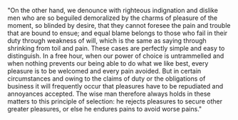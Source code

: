 "On the other hand, we denounce with righteous indignation and dislike men who are so beguiled 
demoralized by the charms of pleasure of the moment, so blinded by desire, that they cannot foresee 
the pain and trouble that are bound to ensue; and equal blame belongs to those who fail in their duty through 
weakness of will, which is the same as saying through shrinking from toil and pain. These cases are perfectly
 simple and easy to distinguish. In a free hour, when our power of choice is untrammelled and when nothing 
 prevents our being able to do what we like best, every pleasure is to be welcomed and every pain avoided. 
 But in certain circumstances and owing to the claims of duty or the obligations of business it will 
 frequently occur that pleasures have to be repudiated and annoyances accepted. The wise man therefore always 
 holds in these matters to this principle of selection: he rejects pleasures to secure other greater 
 pleasures, or else he endures pains to avoid worse pains."